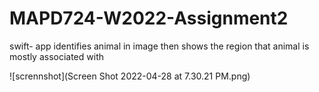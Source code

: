 # MAPD724-W2022-Assignment2
swift- app identifies animal in image then shows the region that animal is mostly associated with

![scrennshot](Screen Shot 2022-04-28 at 7.30.21 PM.png)
